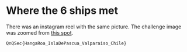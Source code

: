 # Where the 6 ships met

There was an instagram reel with the same picture. The challenge image was zoomed from [this spot](https://www.instagram.com/reel/DPARdtPjPsg).

`QnQSec{HangaRoa_IslaDePascua_Valparaiso_Chile}`

